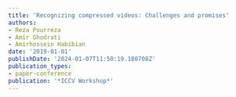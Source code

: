 ```yaml
---
title: 'Recognizing compressed videos: Challenges and promises'
authors:
- Reza Pourreza
- Amir Ghodrati
- Amirhossein Habibian
date: '2019-01-01'
publishDate: '2024-01-07T11:50:19.180708Z'
publication_types:
- paper-conference
publication: '*ICCV Workshop*'
---
```

